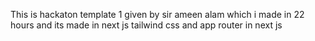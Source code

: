 This is hackaton template 1 given by sir ameen alam which i made in 22 hours and its made in next js tailwind css and app router in next js 
